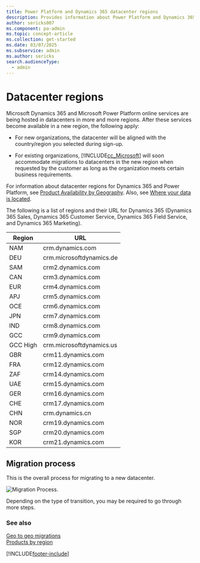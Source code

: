 ```yaml
---
title: Power Platform and Dynamics 365 datacenter regions
description: Provides information about Power Platform and Dynamics 365 apps hosted in datacenters across many regions. Find a list of regions and URLs, plus how to migrate to a new datacenter.
author: sericks007
ms.component: pa-admin
ms.topic: concept-article
ms.collection: get-started
ms.date: 03/07/2025
ms.subservice: admin
ms.author: sericks
search.audienceType: 
  - admin
---
```

# Datacenter regions

Microsoft Dynamics 365 and Microsoft Power Platform online services are being hosted in datacenters in more and more regions. After these services become available in a new region, the following apply:  
  
- For new organizations, the datacenter will be aligned with the country/region you selected during sign-up.  
  
- For existing organizations, [!INCLUDE[cc_Microsoft](../includes/cc-microsoft.md)] will soon accommodate migrations to datacenters in the new region when requested by the customer as long as the organization meets certain business requirements.  
  
For information about datacenter regions for Dynamics 365 and Power Platform, see [Product Availability by Geography](https://releaseplans.microsoft.com/availability-reports/?report=productgeoreport). Also, see [Where your data is located](https://www.microsoft.com/trust-center/privacy/data-location).  
  
The following is a list of regions and their URL for Dynamics 365 (Dynamics 365 Sales, Dynamics 365 Customer Service, Dynamics 365 Field Service, and Dynamics 365 Marketing).

|Region | URL | 
| ------------- | -------------     | 
| NAM           | crm.dynamics.com  | 
| DEU           | crm.microsoftdynamics.de | 
| SAM           | crm2.dynamics.com | 
| CAN           | crm3.dynamics.com | 
| EUR           | crm4.dynamics.com | 
| APJ           | crm5.dynamics.com | 
| OCE           | crm6.dynamics.com | 
| JPN           | crm7.dynamics.com | 
| IND           | crm8.dynamics.com | 
| GCC           | crm9.dynamics.com | 
| GCC High      | crm.microsoftdynamics.us | 
| GBR           | crm11.dynamics.com | 
| FRA           | crm12.dynamics.com | 
| ZAF           | crm14.dynamics.com | 
| UAE           | crm15.dynamics.com| 
| GER           | crm16.dynamics.com| 
| CHE           | crm17.dynamics.com|  
| CHN           | crm.dynamics.cn | 
| NOR           | crm19.dynamics.com |
| SGP           | crm20.dynamics.com |
| KOR           | crm21.dynamics.com |

## Migration process  
 This is the overall process for migrating to a new datacenter.  
  
 ![Migration Process.](media/migration-process.png "Migration Process")  
  
 Depending on the type of transition, you may be required to go through more steps.  
  
### See also  
 [Geo to geo migrations](geo-to-geo-migrations.md)   
 [Products by region](https://azure.microsoft.com/regions/services/)   



[!INCLUDE[footer-include](../includes/footer-banner.md)]
